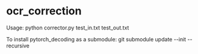 # ocr_correction

Usage:
python corrector.py test_in.txt test_out.txt

To install pytorch_decoding as a submodule:
git submodule update --init --recursive
